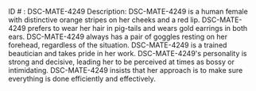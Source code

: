 ID # : DSC-MATE-4249
Description: DSC-MATE-4249 is a human female with distinctive orange stripes on her cheeks and a red lip. DSC-MATE-4249 prefers to wear her hair in pig-tails and wears gold earrings in both ears. DSC-MATE-4249 always has a pair of goggles resting on her forehead, regardless of the situation. DSC-MATE-4249 is a trained beautician and takes pride in her work. DSC-MATE-4249's personality is strong and decisive, leading her to be perceived at times as bossy or intimidating. DSC-MATE-4249 insists that her approach is to make sure everything is done efficiently and effectively.
